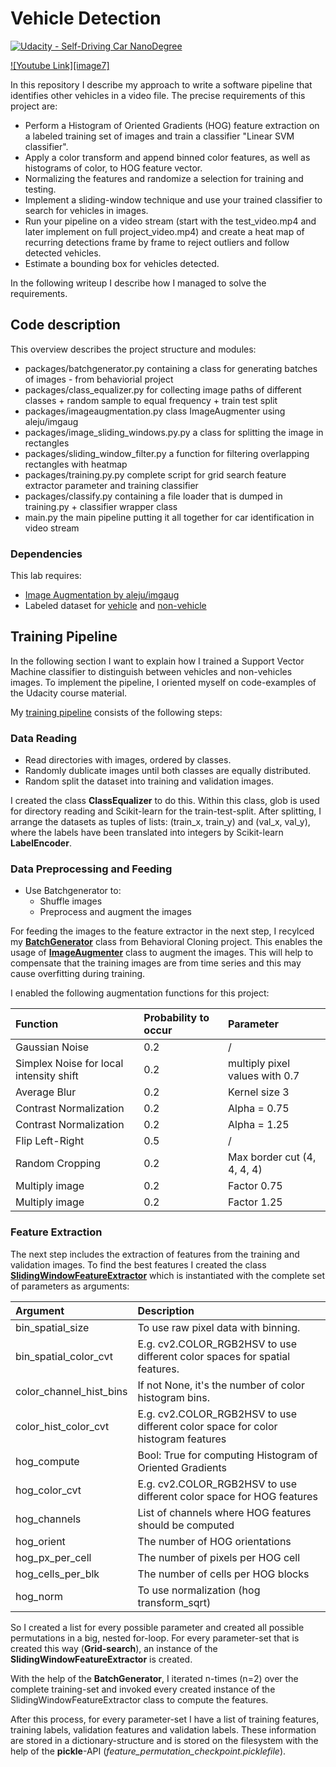 # Vehicle Detection
[![Udacity - Self-Driving Car NanoDegree](https://s3.amazonaws.com/udacity-sdc/github/shield-carnd.svg)](http://www.udacity.com/drive)

[//]: # (Image References)

[image1]: ./output_images/main_image.png "Splash"

[![Youtube Link][image7]](https://youtu.be/iSw3WAGySTk "Udacity Self Driving Car ND Project 4 - Advanced Lane Finding")

In this repository I describe my approach to write a software pipeline that identifies other vehicles in a video file. The precise requirements of this project are:

* Perform a Histogram of Oriented Gradients (HOG) feature extraction on a labeled training set of images and train a classifier "Linear SVM classifier".
* Apply a color transform and append binned color features, as well as histograms of color, to HOG feature vector.
* Normalizing the features and randomize a selection for training and testing.
* Implement a sliding-window technique and use your trained classifier to search for vehicles in images.
* Run your pipeline on a video stream (start with the test_video.mp4 and later implement on full project_video.mp4) and create a heat map of recurring detections frame by frame to reject outliers and follow detected vehicles.
* Estimate a bounding box for vehicles detected.

In the following writeup I describe how I managed to solve the requirements.


##  Code description

This overview describes the project structure and modules:

* packages/batchgenerator.py containing a class for generating batches of images - from behaviorial project 
* packages/class_equalizer.py for collecting image paths of different classes + random sample to equal frequency + train test split
* packages/imageaugmentation.py class ImageAugmenter using aleju/imgaug
* packages/image_sliding_windows.py.py a class for splitting the image in rectangles
* packages/sliding_window_filter.py a function for filtering overlapping rectangles with heatmap
* packages/training.py.py complete script for grid search feature extractor parameter and training classifier 
* packages/classify.py containing a file loader that is dumped in training.py + classifier wrapper class
* main.py the main pipeline putting it all together for car identification in video stream


### Dependencies
This lab requires:

* [Image Augmentation by aleju/imgaug](https://github.com/aleju/imgaug)
* Labeled dataset for [vehicle](https://s3.amazonaws.com/udacity-sdc/Vehicle_Tracking/vehicles.zip) and [non-vehicle](https://s3.amazonaws.com/udacity-sdc/Vehicle_Tracking/non-vehicles.zip)


## Training Pipeline

In the following section I want to explain how I trained a Support Vector Machine classifier to distinguish between vehicles and non-vehicles images. To implement the pipeline, I oriented myself on code-examples of the Udacity course material. 

My [training pipeline](packages/training.py) consists of the following steps:

### Data Reading
* Read directories with images, ordered by classes.
* Randomly dublicate images until both classes are equally distributed.
* Random split the dataset into training and validation images.

I created the class **ClassEqualizer** to do this. Within this class, glob is used for directory reading and Scikit-learn for the train-test-split. After splitting, I arrange the datasets as tuples of lists: (train_x, train_y) and (val_x, val_y), where the labels have been translated into integers by Scikit-learn **LabelEncoder**.


### Data Preprocessing and Feeding
* Use Batchgenerator to:
  * Shuffle images
  * Preprocess and augment the images

For feeding the images to the feature extractor in the next step, I recylced my [**BatchGenerator**](packages/batchgenerator.py) class from Behavioral Cloning project. This enables the usage of [**ImageAugmenter**](packages/imageaugmentation.py) class to augment the images. This will help to compensate that the training images are from time series and this may cause overfitting during training.

I enabled the following augmentation functions for this project:

| Function | Probability to occur | Parameter |
| :-------- | :-------------------- | :--------- |
| Gaussian Noise | 0.2 | / |
| Simplex Noise for local intensity shift | 0.2 | multiply pixel values with 0.7 |
| Average Blur | 0.2 | Kernel size 3 |
| Contrast Normalization | 0.2 | Alpha = 0.75 |
| Contrast Normalization | 0.2 | Alpha = 1.25 |
| Flip Left-Right | 0.5 | / |
| Random Cropping | 0.2 | Max border cut (4, 4, 4, 4) |
| Multiply image | 0.2 | Factor 0.75 |
| Multiply image | 0.2 | Factor 1.25 |


### Feature Extraction

The next step includes the extraction of features from the training and validation images. To find the best features I created the class [**SlidingWindowFeatureExtractor**](packages/feature_extraction.py) which is instantiated with the complete set of parameters as arguments:

| Argument | Description |
| :------- | :---------- |
| bin_spatial_size | To use raw pixel data with binning. |
| bin_spatial_color_cvt | E.g. cv2.COLOR_RGB2HSV to use different color spaces for spatial features. |
| color_channel_hist_bins | If not None, it's the number of color histogram bins. |
| color_hist_color_cvt | E.g. cv2.COLOR_RGB2HSV to use different color space for color histogram features |
| hog_compute | Bool: True for computing Histogram of Oriented Gradients |
| hog_color_cvt | E.g. cv2.COLOR_RGB2HSV to use different color space for HOG features |
| hog_channels | List of channels where HOG features should be computed |
| hog_orient | The number of HOG orientations |
| hog_px_per_cell | The number of pixels per HOG cell |
| hog_cells_per_blk | The number of cells per HOG blocks | 
| hog_norm | To use normalization (hog transform_sqrt) |

So I created a list for every possible parameter and created all possible permutations in a big, nested for-loop. For every parameter-set that is created this way (**Grid-search**), an instance of the **SlidingWindowFeatureExtractor** is created. 

With the help of the **BatchGenerator**, I iterated n-times (n=2) over the complete training-set and invoked every created instance of the SlidingWindowFeatureExtractor class to compute the features.

After this process, for every parameter-set I have a list of training features, training labels, validation features and validation labels. These information are stored in a dictionary-structure and is stored on the filesystem with the help of the **pickle**-API (*feature_permutation_checkpoint.picklefile*).




```python

```



